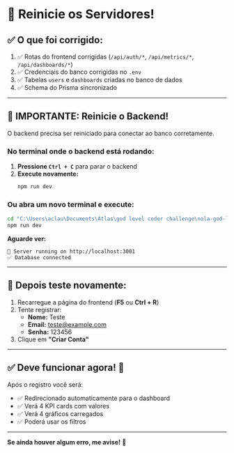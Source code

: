 # 🔄 Reinicie os Servidores!

## ✅ O que foi corrigido:

1. ✅ Rotas do frontend corrigidas (`/api/auth/*`, `/api/metrics/*`, `/api/dashboards/*`)
2. ✅ Credenciais do banco corrigidas no `.env`
3. ✅ Tabelas `users` e `dashboards` criadas no banco de dados
4. ✅ Schema do Prisma sincronizado

---

## 🔄 IMPORTANTE: Reinicie o Backend!

O backend precisa ser reiniciado para conectar ao banco corretamente.

### No terminal onde o backend está rodando:

1. **Pressione `Ctrl + C`** para parar o backend
2. **Execute novamente:**
   ```bash
   npm run dev
   ```

### Ou abra um novo terminal e execute:

```bash
cd "C:\Users\aclau\Documents\Atlas\god level coder challenge\nola-god-level-solution\solution\backend"
npm run dev
```

**Aguarde ver:**

```
🚀 Server running on http://localhost:3001
✅ Database connected
```

---

## 🎯 Depois teste novamente:

1. Recarregue a página do frontend (**F5** ou **Ctrl + R**)
2. Tente registrar:
   - **Nome:** Teste
   - **Email:** teste@example.com
   - **Senha:** 123456
3. Clique em **"Criar Conta"**

---

## ✅ Deve funcionar agora! 🎉

Após o registro você será:

- ✅ Redirecionado automaticamente para o dashboard
- ✅ Verá 4 KPI cards com valores
- ✅ Verá 4 gráficos carregados
- ✅ Poderá usar os filtros

---

**Se ainda houver algum erro, me avise!** 🚀
